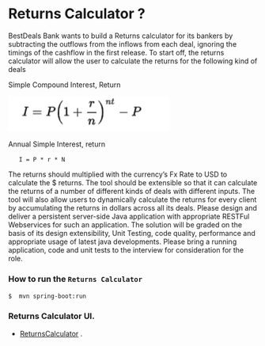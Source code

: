 # Returns Calculator ?
BestDeals Bank wants to build a Returns calculator for its bankers by subtracting the outflows from the inflows from each deal, ignoring the timings of the cashflow in the first release. To start off, the returns calculator will allow the user to calculate the returns for the following kind of deals

Simple Compound Interest, Return

![Simple CI](/src/main/resources/images/SimpleCI.png "Simple CI")

Annual Simple Interest, return

```
   I = P * r * N
```

The returns should multiplied with the currency’s Fx Rate to USD to calculate the $ returns. The tool should be extensible so that it can calculate the returns of a number of different kinds of deals with different inputs. The tool will also allow users to dynamically calculate the returns for every client by accumulating the returns in dollars across all its deals.
Please design and deliver a persistent server-side Java application with appropriate RESTFul Webservices for such an application. The solution will be graded on the basis of its design extensibility, Unit Testing, code quality, performance and appropriate usage of latest java developments.
Please bring a running application, code and unit tests to the interview for consideration for the role.



### How to run the `Returns Calculator`


```
$  mvn spring-boot:run

```

### Returns Calculator UI.

* [ReturnsCalculator](http://localhost:8080) .

